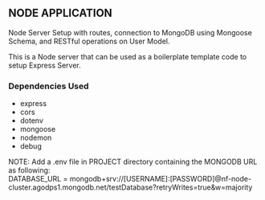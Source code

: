 <h2>NODE APPLICATION </h2>

Node Server Setup with routes, connection to MongoDB using Mongoose Schema, and RESTful operations on User Model.
  

This is a Node server that can be used as a boilerplate template code to setup Express Server.<br>

<h3> Dependencies Used </h3>

<ul>
  <li>express</li>
  <li>cors</li> 
  <li>dotenv</li>
  <li>mongoose</li>
  <li>nodemon</li>
  <li>debug</li>
</ul>



NOTE: Add a .env file in PROJECT directory containing the MONGODB URL as following: <br>
DATABASE_URL = mongodb+srv://[USERNAME]:[PASSWORD]@nf-node-cluster.agodps1.mongodb.net/testDatabase?retryWrites=true&w=majority
